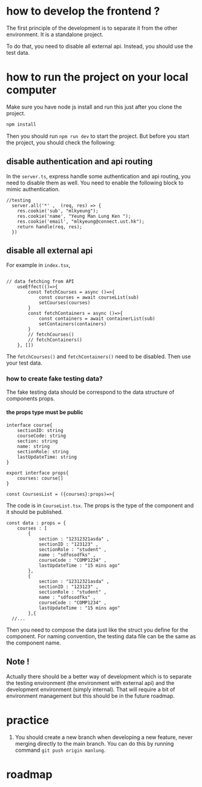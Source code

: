 # how to develop the frontend ? 

The first principle of the development is to separate it from the other environment. It is a standalone project. 

To do that, you need to disable all external api. Instead, you should use the test data. 

# how to run the project on your local computer

Make sure you have node js install and run this just after you clone the project.

```sh
npm install 
```

Then you should run `npm run dev` to start the project. But before you start the project, you should check the following:  

## disable authentication and api routing 

In the `server.ts`, express handle some authentication and api routing, you need to disable them as well. You need to enable the following block to mimic authentication. 

```tsx
//testing 
  server.all('*' ,  (req, res) => {
    res.cookie('sub', "mlkyeung");
    res.cookie('name', "Yeung Man Lung Ken ");
    res.cookie('email', "mlkyeung@connect.ust.hk");
    return handle(req, res);
  })
```

## disable all external api 

For example in `index.tsx`,

```tsx

// data fetching from API
    useEffect(()=>{
        const fetchCourses = async ()=>{
            const courses = await courseList(sub) 
            setCourses(courses)
        }
        const fetchContainers = async ()=>{
            const containers = await containerList(sub)
            setContainers(containers)
        }
        // fetchCourses()
        // fetchContainers()
    }, [])
```
The `fetchCourses()` and `fetchContainers()` need to be disabled. Then use your test data. 

### how to create fake testing data? 

The fake testing data should be correspond to the data structure of components props. 

#### the props type must be public 

```tsx 
interface course{
    sectionID: string
    courseCode: string
    section: string
    name: string
    sectionRole: string
    lastUpdateTime: string
}

export interface props{
    courses: course[]
}

const CoursesList = ({courses}:props)=>{
```

The code is in `CourseList.tsx`. The props is the type of the component and it should be published. 


```tsx
const data : props = { 
    courses : [
        {
            section : "12312321asda" , 
            sectionID : "123123" , 
            sectionRole : "student" , 
            name : "sdfosodfks" , 
            courseCode : "COMP1234" , 
            lastUpdateTime : "15 mins ago"
        },
        {
            section : "12312321asda" , 
            sectionID : "123123" , 
            sectionRole : "student" , 
            name : "sdfosodfks" , 
            courseCode : "COMP1234" , 
            lastUpdateTime : "15 mins ago"
        },{
  //...
```

Then you need to compose the data just like the struct you define for the component. For naming convention, the testing data file can be the same as the component name. 


## Note !

Actually there should be a better way of development which is to separate the testing environment (the environment with external api) and the development environment (simply internal).  That will require a bit of environment management but this should be in the future roadmap.

# practice 

1. You should create a new branch when developing a new feature, never merging directly to the main branch. You can do this by running command `git push origin manlung`.


# roadmap